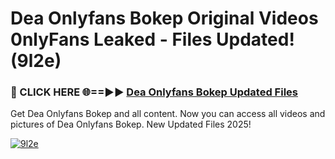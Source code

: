 # Dea Onlyfans Bokep Original Videos 0nlyFans Leaked - Files Updated! (9l2e)

<h3>🔴 CLICK HERE 🌐==►► <a href="https://tinyurl.com/4seja8ks" rel="nofollow">Dea Onlyfans Bokep Updated Files</a></h3>

Get Dea Onlyfans Bokep and all content. Now you can access all videos and pictures of Dea Onlyfans Bokep. New Updated Files 2025!

[![9l2e](https://i.imgur.com/EWjZXRe.gif)](https://tinyurl.com/4seja8ks)
